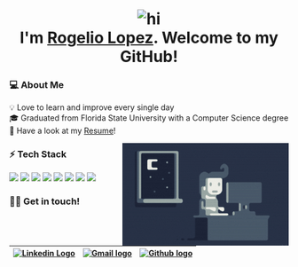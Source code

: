 <!-- Inspired by: https://github.com/tusharnankani/tusharnankani-->


<h1 align="center">
<img src="https://media.giphy.com/media/26xBukhJ0i8KXADYc/giphy.gif" alt = "hi" height="250px"> <br >I'm <a href="https://www.linkedin.com/in/rogelio-j-lopez/">Rogelio Lopez</a>. Welcome to my GitHub!
</h1>


<h3>
💻 About Me
</h3>
<p>
 💡 Love to learn and improve every single day 
 <br>
 🎓 Graduated from Florida State University with a Computer Science degree <br>
 📄 Have a look at my <a href="./Rogelio_Lopez_Resume.pdf">Resume</a>! 
</p>


<img alt="Night Coding" src="https://raw.githubusercontent.com/AVS1508/AVS1508/master/assets/Night-Coding.gif" align="right"/>

<h3>
⚡ Tech Stack
</h3>

<img src="https://upload.wikimedia.org/wikipedia/commons/thumb/6/61/HTML5_logo_and_wordmark.svg/512px-HTML5_logo_and_wordmark.svg.png" height="50px">    <img src="https://upload.wikimedia.org/wikipedia/commons/thumb/d/d5/CSS3_logo_and_wordmark.svg/1200px-CSS3_logo_and_wordmark.svg.png" height="50px">   <img src="https://cdn.iconscout.com/icon/free/png-256/javascript-2752148-2284965.png" height="50px">   <img src="https://upload.wikimedia.org/wikipedia/commons/thumb/4/4c/Typescript_logo_2020.svg/1200px-Typescript_logo_2020.svg.png" height="50px">   <img src="https://upload.wikimedia.org/wikipedia/commons/thumb/1/18/ISO_C%2B%2B_Logo.svg/306px-ISO_C%2B%2B_Logo.svg.png" height="50px">   <img src="https://www.brainfuel.io/images/node-js-new.png" height="50px">   <img src="https://upload.wikimedia.org/wikipedia/commons/thumb/a/a7/React-icon.svg/1280px-React-icon.svg.png" height="50px">   <img src="https://upload.wikimedia.org/wikipedia/commons/thumb/c/cf/Angular_full_color_logo.svg/240px-Angular_full_color_logo.svg.png" height="50px">



<h3>
🤝🏻 Get in touch!
</h3>
  
| [<img src="https://www.svgrepo.com/show/57068/linkedin.svg" alt="Linkedin Logo" width="32">](https://www.linkedin.com/in/rogelio-j-lopez/) | [<img src="https://github.com/tusharnankani/tusharnankani/blob/master/Assets/Gmail.svg" alt="Gmail logo" height="32">](mailto:rogejlopez@gmail.com) | [<img src="https://cdn.svgporn.com/logos/github-icon.svg" alt="Github logo" width="34">](https://github.com/rogelio-lopez) 
|:---:|:---:|:---:|
  

<br>
<br>
